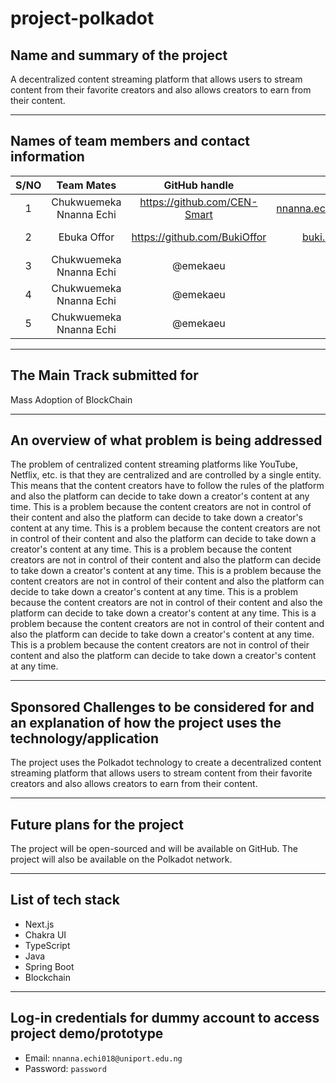 # project-polkadot

## Name and summary of the project
A decentralized content streaming platform that allows users to stream content from their favorite creators and also allows creators to earn from their content.

___

## Names of team members and contact information

<!-- Tables -->
| S/NO | Team Mates | GitHub handle | Email | Role |
| :---: | :---: | :---: | :---: | :---: |
| 1 | Chukwuemeka Nnanna Echi | <https://github.com/CEN-Smart> | <nnanna.echi018@uniport.edu.ng> | FrontEnd Developer |
| 2 | Ebuka Offor | <https://github.com/BukiOffor> | <buki.offor@gmail.com> | Blockchain Developer |
| 3 | Chukwuemeka Nnanna Echi | @emekaeu | @BukiOffor | BackEnd Developer |
| 4 | Chukwuemeka Nnanna Echi | @emekaeu | @BukiOffor | BackEnd Developer |
| 5 | Chukwuemeka Nnanna Echi | @emekaeu | @BukiOffor | BackEnd Developer |

___

## The Main Track submitted for

Mass Adoption of BlockChain

___

## An overview of what problem is being addressed

The problem of centralized content streaming platforms like YouTube, Netflix, etc. is that they are centralized and are controlled by a single entity. This means that the content creators have to follow the rules of the platform and also the platform can decide to take down a creator's content at any time. This is a problem because the content creators are not in control of their content and also the platform can decide to take down a creator's content at any time. This is a problem because the content creators are not in control of their content and also the platform can decide to take down a creator's content at any time. This is a problem because the content creators are not in control of their content and also the platform can decide to take down a creator's content at any time. This is a problem because the content creators are not in control of their content and also the platform can decide to take down a creator's content at any time. This is a problem because the content creators are not in control of their content and also the platform can decide to take down a creator's content at any time. This is a problem because the content creators are not in control of their content and also the platform can decide to take down a creator's content at any time. This is a problem because the content creators are not in control of their content and also the platform can decide to take down a creator's content at any time.

___

## Sponsored Challenges to be considered for and an explanation of how the project uses the technology/application

The project uses the Polkadot technology to create a decentralized content streaming platform that allows users to stream content from their favorite creators and also allows creators to earn from their content.

___

## Future plans for the project

The project will be open-sourced and will be available on GitHub. The project will also be available on the Polkadot network.

___

## List of tech stack

- Next.js
- Chakra UI
- TypeScript
- Java
- Spring Boot
- Blockchain

___

## Log-in credentials for dummy account to access project demo/prototype

- Email: `nnanna.echi018@uniport.edu.ng`
- Password: `password`
